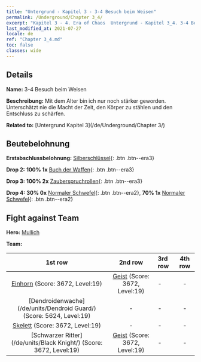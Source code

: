 ```yaml
---
title: "Untergrund - Kapitel 3 - 3-4 Besuch beim Weisen"
permalink: /Underground/Chapter 3_4/
excerpt: "Kapitel 3 - 4. Era of Chaos  Untergrund - Kapitel 3_4. 3-4 Besuch beim Weisen"
last_modified_at: 2021-07-27
locale: de
ref: "Chapter 3_4.md"
toc: false
classes: wide
---
```


## Details

 **Name:** 3-4 Besuch beim Weisen

 **Beschreibung:** Mit dem Alter bin ich nur noch stärker geworden. Unterschätzt nie die Macht der Zeit, den Körper zu stählen und den Entschluss zu schärfen.

 **Related to:** [Untergrund Kapitel 3](/de/Underground/Chapter 3/)

## Beutebelohnung

 **Erstabschlussbelohnung:** [Silberschlüssel](/ItemsDE/con_693/){: .btn .btn--era3}

 **Drop 2:** **100% 1x** [Buch der Waffen](/ItemsDE/mat_18/){: .btn .btn--era3}

 **Drop 3:** **100% 2x** [Zauberspruchrollen](/ItemsDE/con_694/){: .btn .btn--era3}

 **Drop 4:** **30% 0x** [Normaler Schwefel](/ItemsDE/mat_9/){: .btn .btn--era2}, **70% 1x** [Normaler Schwefel](/ItemsDE/mat_9/){: .btn .btn--era2}


## Fight against Team
 **Hero:** [Mullich](/de/heroes/Mullich/)

 **Team:**


  | 1st row | 2nd row | 3rd row | 4th row |
  |:----:|:----:|:----|:----:|
  | [Einhorn](/de/units/Unicorn/) (Score: 3672, Level:19)  | [Geist](/de/units/Wight/) (Score: 3672, Level:19)  | - | - |
  | [Dendroidenwache](/de/units/Dendroid Guard/) (Score: 5624, Level:19)  | - | - | - |
  | [Skelett](/de/units/Skeleton/) (Score: 3672, Level:19)  | - | - | - |
  | [Schwarzer Ritter](/de/units/Black Knight/) (Score: 3672, Level:19)  | [Geist](/de/units/Wight/) (Score: 3672, Level:19)  | - | - |


